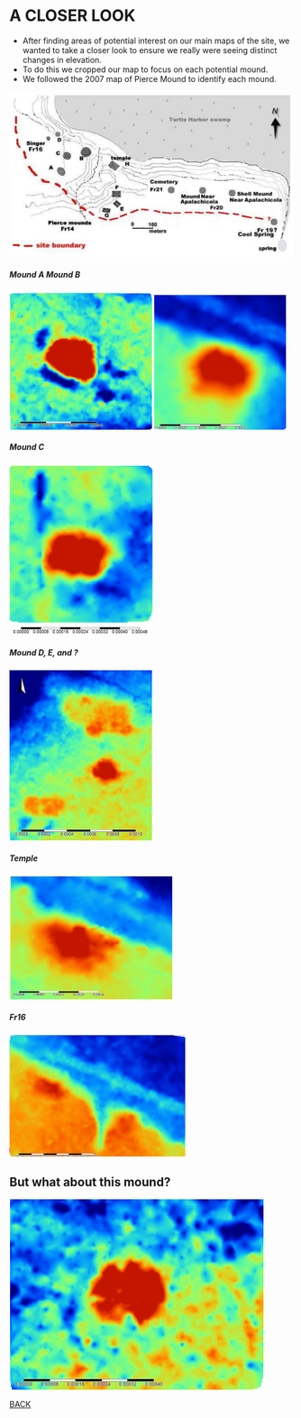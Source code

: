 # A CLOSER LOOK
- After finding areas of potential interest on our main maps of the site, we wanted to take a closer look to ensure we really were seeing distinct changes in elevation. 
- To do this we cropped our map to focus on each potential mound. 
- We followed the 2007 map of Pierce Mound to identify each mound. 

![Image](whitemap.PNG)

##### Mound A                                       Mound B                  

![Image](mounda.PNG)                                ![Image](moundb.PNG)    


##### Mound C

![Image](moundc.PNG)

##### Mound D, E, and ?

![Image](moundd.PNG)

##### Temple

![Image](temple.PNG)

##### Fr16 

![Image](fr16.PNG)

## But what about this mound?

![Image](newmound.PNG)


[BACK](UsingLiDAR.md)

